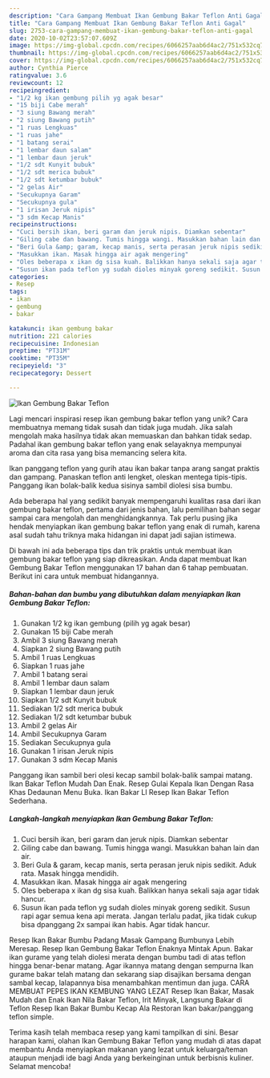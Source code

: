```yaml
---
description: "Cara Gampang Membuat Ikan Gembung Bakar Teflon Anti Gagal"
title: "Cara Gampang Membuat Ikan Gembung Bakar Teflon Anti Gagal"
slug: 2753-cara-gampang-membuat-ikan-gembung-bakar-teflon-anti-gagal
date: 2020-10-02T23:57:07.609Z
image: https://img-global.cpcdn.com/recipes/6066257aab6d4ac2/751x532cq70/ikan-gembung-bakar-teflon-foto-resep-utama.jpg
thumbnail: https://img-global.cpcdn.com/recipes/6066257aab6d4ac2/751x532cq70/ikan-gembung-bakar-teflon-foto-resep-utama.jpg
cover: https://img-global.cpcdn.com/recipes/6066257aab6d4ac2/751x532cq70/ikan-gembung-bakar-teflon-foto-resep-utama.jpg
author: Cynthia Pierce
ratingvalue: 3.6
reviewcount: 12
recipeingredient:
- "1/2 kg ikan gembung pilih yg agak besar"
- "15 biji Cabe merah"
- "3 siung Bawang merah"
- "2 siung Bawang putih"
- "1 ruas Lengkuas"
- "1 ruas jahe"
- "1 batang serai"
- "1 lembar daun salam"
- "1 lembar daun jeruk"
- "1/2 sdt Kunyit bubuk"
- "1/2 sdt merica bubuk"
- "1/2 sdt ketumbar bubuk"
- "2 gelas Air"
- "Secukupnya Garam"
- "Secukupnya gula"
- "1 irisan Jeruk nipis"
- "3 sdm Kecap Manis"
recipeinstructions:
- "Cuci bersih ikan, beri garam dan jeruk nipis. Diamkan sebentar"
- "Giling cabe dan bawang. Tumis hingga wangi. Masukkan bahan lain dan air."
- "Beri Gula &amp; garam, kecap manis, serta perasan jeruk nipis sedikit. Aduk rata. Masak hingga mendidih."
- "Masukkan ikan. Masak hingga air agak mengering"
- "Oles beberapa x ikan dg sisa kuah. Balikkan hanya sekali saja agar tidak hancur."
- "Susun ikan pada teflon yg sudah dioles minyak goreng sedikit. Susun rapi agar semua kena api merata. Jangan terlalu padat, jika tidak cukup bisa dpanggang 2x sampai ikan habis. Agar tidak hancur."
categories:
- Resep
tags:
- ikan
- gembung
- bakar

katakunci: ikan gembung bakar 
nutrition: 221 calories
recipecuisine: Indonesian
preptime: "PT31M"
cooktime: "PT35M"
recipeyield: "3"
recipecategory: Dessert

---
```



![Ikan Gembung Bakar Teflon](https://img-global.cpcdn.com/recipes/6066257aab6d4ac2/751x532cq70/ikan-gembung-bakar-teflon-foto-resep-utama.jpg)

Lagi mencari inspirasi resep ikan gembung bakar teflon yang unik? Cara membuatnya memang tidak susah dan tidak juga mudah. Jika salah mengolah maka hasilnya tidak akan memuaskan dan bahkan tidak sedap. Padahal ikan gembung bakar teflon yang enak selayaknya mempunyai aroma dan cita rasa yang bisa memancing selera kita.

Ikan panggang teflon yang gurih atau ikan bakar tanpa arang sangat praktis dan gampang. Panaskan teflon anti lengket, oleskan mentega tipis-tipis. Panggang ikan bolak-balik kedua sisinya sambil diolesi sisa bumbu.

Ada beberapa hal yang sedikit banyak mempengaruhi kualitas rasa dari ikan gembung bakar teflon, pertama dari jenis bahan, lalu pemilihan bahan segar sampai cara mengolah dan menghidangkannya. Tak perlu pusing jika hendak menyiapkan ikan gembung bakar teflon yang enak di rumah, karena asal sudah tahu triknya maka hidangan ini dapat jadi sajian istimewa.


Di bawah ini ada beberapa tips dan trik praktis untuk membuat ikan gembung bakar teflon yang siap dikreasikan. Anda dapat membuat Ikan Gembung Bakar Teflon menggunakan 17 bahan dan 6 tahap pembuatan. Berikut ini cara untuk membuat hidangannya.

<!--inarticleads1-->

##### Bahan-bahan dan bumbu yang dibutuhkan dalam menyiapkan Ikan Gembung Bakar Teflon:

1. Gunakan 1/2 kg ikan gembung (pilih yg agak besar)
1. Gunakan 15 biji Cabe merah
1. Ambil 3 siung Bawang merah
1. Siapkan 2 siung Bawang putih
1. Ambil 1 ruas Lengkuas
1. Siapkan 1 ruas jahe
1. Ambil 1 batang serai
1. Ambil 1 lembar daun salam
1. Siapkan 1 lembar daun jeruk
1. Siapkan 1/2 sdt Kunyit bubuk
1. Sediakan 1/2 sdt merica bubuk
1. Sediakan 1/2 sdt ketumbar bubuk
1. Ambil 2 gelas Air
1. Ambil Secukupnya Garam
1. Sediakan Secukupnya gula
1. Gunakan 1 irisan Jeruk nipis
1. Gunakan 3 sdm Kecap Manis


Panggang ikan sambil beri olesi kecap sambil bolak-balik sampai matang. Ikan Bakar Teflon Mudah Dan Enak. Resep Gulai Kepala Ikan Dengan Rasa Khas Dedaunan Menu Buka. Ikan Bakar Ll Resep Ikan Bakar Teflon Sederhana. 

<!--inarticleads2-->

##### Langkah-langkah menyiapkan Ikan Gembung Bakar Teflon:

1. Cuci bersih ikan, beri garam dan jeruk nipis. Diamkan sebentar
1. Giling cabe dan bawang. Tumis hingga wangi. Masukkan bahan lain dan air.
1. Beri Gula &amp; garam, kecap manis, serta perasan jeruk nipis sedikit. Aduk rata. Masak hingga mendidih.
1. Masukkan ikan. Masak hingga air agak mengering
1. Oles beberapa x ikan dg sisa kuah. Balikkan hanya sekali saja agar tidak hancur.
1. Susun ikan pada teflon yg sudah dioles minyak goreng sedikit. Susun rapi agar semua kena api merata. Jangan terlalu padat, jika tidak cukup bisa dpanggang 2x sampai ikan habis. Agar tidak hancur.


Resep Ikan Bakar Bumbu Padang Masak Gampang Bumbunya Lebih Meresap. Resep Ikan Gembung Bakar Teflon Enaknya Mintak Apun. Bakar ikan gurame yang telah diolesi merata dengan bumbu tadi di atas teflon hingga benar-benar matang. Agar ikannya matang dengan sempurna Ikan gurame bakar telah matang dan sekarang siap disajikan bersama dengan sambal kecap, lalapannya bisa menambahkan mentimun dan juga. CARA MEMBUAT PEPES IKAN KEMBUNG YANG LEZAT Resep Ikan Bakar, Masak Mudah dan Enak Ikan Nila Bakar Teflon, Irit Minyak, Langsung Bakar di Teflon Resep Ikan Bakar Bumbu Kecap Ala Restoran Ikan bakar/panggang teflon simple. 

Terima kasih telah membaca resep yang kami tampilkan di sini. Besar harapan kami, olahan Ikan Gembung Bakar Teflon yang mudah di atas dapat membantu Anda menyiapkan makanan yang lezat untuk keluarga/teman ataupun menjadi ide bagi Anda yang berkeinginan untuk berbisnis kuliner. Selamat mencoba!
